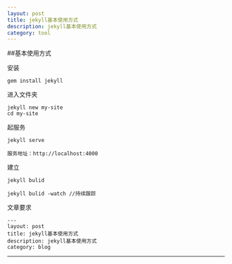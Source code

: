 ```yaml
---
layout: post
title: jekyll基本使用方式
description: jekyll基本使用方式
category: tool
---
```

##基本使用方式

安装  

	gem install jekyll

进入文件夹 
	
	jekyll new my-site
	cd my-site
	
起服务

	jekyll serve
	
	服务地址：http://localhost:4000

建立

	jekyll bulid
	
	jekyll bulid -watch //持续跟踪
	
文章要求

	---
	layout: post
	title: jekyll基本使用方式
	description: jekyll基本使用方式
	category: blog

---
	
			
			